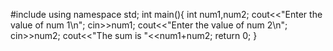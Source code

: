 #include<iostream>
using namespace std;
int main(){
    int num1,num2;
    cout<<"Enter the value of num 1\n";
    cin>>num1;
    cout<<"Enter the value of num 2\n";
    cin>>num2;
    cout<<"The sum is "<<num1+num2;
    return 0;
}
    
